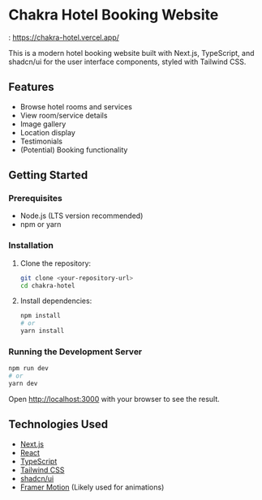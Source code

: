 # Chakra Hotel Booking Website 
: https://chakra-hotel.vercel.app/

This is a modern hotel booking website built with Next.js, TypeScript, and shadcn/ui for the user interface components, styled with Tailwind CSS.

## Features

*   Browse hotel rooms and services
*   View room/service details
*   Image gallery
*   Location display
*   Testimonials
*   (Potential) Booking functionality

## Getting Started

### Prerequisites

*   Node.js (LTS version recommended)
*   npm or yarn

### Installation

1.  Clone the repository:
    ```bash
    git clone <your-repository-url>
    cd chakra-hotel
    ```
2.  Install dependencies:
    ```bash
    npm install
    # or
    yarn install
    ```

### Running the Development Server

```bash
npm run dev
# or
yarn dev
```

Open [http://localhost:3000](http://localhost:3000) with your browser to see the result.

## Technologies Used

*   [Next.js](https://nextjs.org/)
*   [React](https://reactjs.org/)
*   [TypeScript](https://www.typescriptlang.org/)
*   [Tailwind CSS](https://tailwindcss.com/)
*   [shadcn/ui](https://ui.shadcn.com/)
*   [Framer Motion](https://www.framer.com/motion/) (Likely used for animations)


